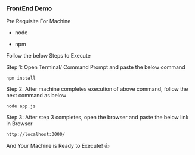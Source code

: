 ### FrontEnd Demo


Pre Requisite For Machine

 * node

 * npm  



Follow the below Steps to Execute

Step 1:
Open Terminal/ Command Prompt and paste the below command
```
npm install
```

Step 2:
After machine completes execution of above command, follow the next command as below
```
node app.js
```

Step 3:
After step 3 completes, open the browser and paste the below link in Browser
```
http://localhost:3000/
```

And Your Machine is Ready to Execute! :thumbsup:
